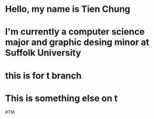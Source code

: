 # Hello, my name is Tien Chung
# I'm currently a computer science major and graphic desing minor at Suffolk University 
# this is for t branch
# This is something else on t 

#TM